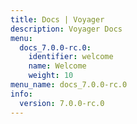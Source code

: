 ```yaml
---
title: Docs | Voyager
description: Voyager Docs
menu:
  docs_7.0.0-rc.0:
    identifier: welcome
    name: Welcome
    weight: 10
menu_name: docs_7.0.0-rc.0
info:
  version: 7.0.0-rc.0
---
```


